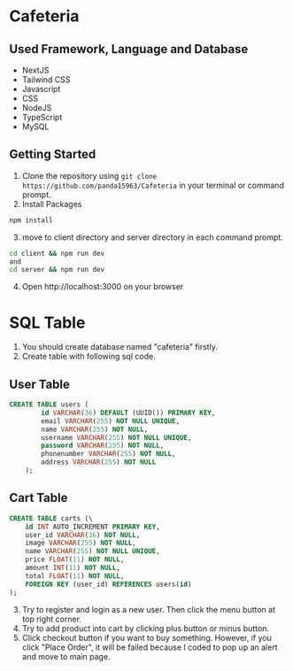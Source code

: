 # Cafeteria

## Used Framework, Language and Database
- NextJS
- Tailwind CSS
- Javascript
- CSS
- NodeJS
- TypeScript
- MySQL

## Getting Started
1.  Clone the repository using `git clone https://github.com/panda15963/Cafeteria` in your terminal or command prompt.
2. Install Packages
``` bash
npm install 
```
3. move to client directory and server directory in each command prompt.
``` bash
cd client && npm run dev
and
cd server && npm run dev
```
4. Open http://localhost:3000 on your browser

# SQL Table
1. You should create database named "cafeteria" firstly.
2. Create table with following sql code.
## User Table
``` sql
CREATE TABLE users (
        id VARCHAR(36) DEFAULT (UUID()) PRIMARY KEY, 
        email VARCHAR(255) NOT NULL UNIQUE,
        name VARCHAR(255) NOT NULL,
        username VARCHAR(255) NOT NULL UNIQUE,
        password VARCHAR(255) NOT NULL,
        phonenumber VARCHAR(255) NOT NULL,
        address VARCHAR(255) NOT NULL
    );
```
## Cart Table
``` sql
CREATE TABLE carts (\
    id INT AUTO_INCREMENT PRIMARY KEY,
    user_id VARCHAR(36) NOT NULL,
    image VARCHAR(255) NOT NULL,
    name VARCHAR(255) NOT NULL UNIQUE,
    price FLOAT(11) NOT NULL,
    amount INT(11) NOT NULL,
    total FLOAT(11) NOT NULL,
    FOREIGN KEY (user_id) REFERENCES users(id)
);
```
3. Try to register and login as a new user. Then click the menu button at top right corner.
4. Try to add product into cart by clicking plus button or minus button.
5. Click checkout button if you want to buy something. However, if you click "Place Order", it will be failed because I coded to pop up an alert and move to main page.